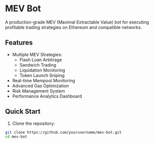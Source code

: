 # MEV Bot

A production-grade MEV (Maximal Extractable Value) bot for executing profitable trading strategies on Ethereum and compatible networks.

## Features

- Multiple MEV Strategies:
  - Flash Loan Arbitrage
  - Sandwich Trading
  - Liquidation Monitoring
  - Token Launch Sniping
- Real-time Mempool Monitoring
- Advanced Gas Optimization
- Risk Management System
- Performance Analytics Dashboard

## Quick Start

1. Clone the repository:
```bash
git clone https://github.com/yourusername/mev-bot.git
cd mev-bot

